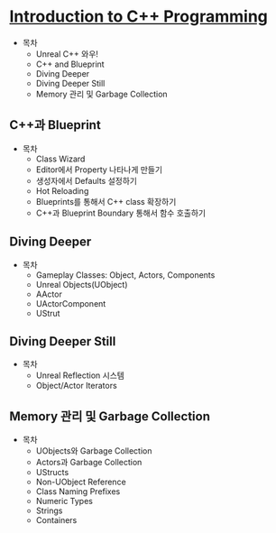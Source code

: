 # [Introduction to C++ Programming](https://docs.unrealengine.com/4.27/en-US/ProgrammingAndScripting/ProgrammingWithCPP/IntroductionToCPP/)
* 목차
  * Unreal C++ 와우!
  * C++ and Blueprint
  * Diving Deeper
  * Diving Deeper Still
  * Memory 관리 및 Garbage Collection

## C++과 Blueprint
* 목차
  * Class Wizard
  * Editor에서 Property 나타나게 만들기
  * 생성자에서 Defaults 설정하기
  * Hot Reloading
  * Blueprints를 통해서 C++ class 확장하기
  * C++과 Blueprint Boundary 통해서 함수 호출하기

## Diving Deeper
* 목차
  * Gameplay Classes: Object, Actors, Components
  * Unreal Objects(UObject)
  * AActor
  * UActorComponent
  * UStrut

## Diving Deeper Still
* 목차
  * Unreal Reflection 시스템
  * Object/Actor Iterators

## Memory 관리 및 Garbage Collection
* 목차
  * UObjects와 Garbage Collection
  * Actors과 Garbage Collection
  * UStructs
  * Non-UObject Reference
  * Class Naming Prefixes
  * Numeric Types
  * Strings
  * Containers
